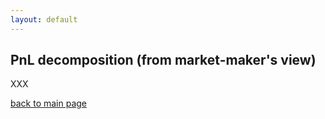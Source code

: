 ```yaml
---
layout: default
---
```


## PnL decomposition (from market-maker's view)
XXX

[back to main page](./)

